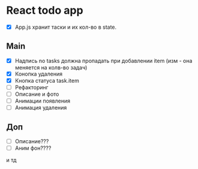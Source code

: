 <h1>React todo app</h1>

- [x] App.js хранит таски и их кол-во в state.


<h2>Main</h2>

- [x] Надпись no tasks должна пропадать при добавлении item (изм - она меняется на колв-во задач)
- [x] Конопка удаления
- [x] Кнопка статуса task.item
- [ ] Рефакторинг
- [ ] Описание и фото
- [ ] Анимации появления
- [ ] Анимация удаления

<h2>Доп</h2>

- [ ] Описание???
- [ ] Аним фон????

и тд
